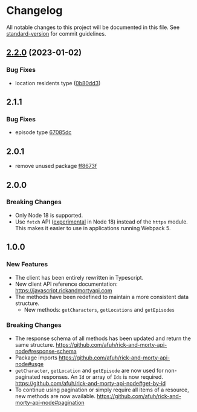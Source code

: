 # Changelog

All notable changes to this project will be documented in this file. See [standard-version](https://github.com/conventional-changelog/standard-version) for commit guidelines.

## [2.2.0](https://github.com/afuh/rick-and-morty-api-node/compare/v0.2.2...v2.2.0) (2023-01-02)


### Bug Fixes

* location residents type ([0b80dd3](https://github.com/afuh/rick-and-morty-api-node/commit/0b80dd3a0cdf5da06ba3e65c6d2f73b96d67c03b))

## 2.1.1

### Bug Fixes
- episode type [67085dc](https://github.com/afuh/rick-and-morty-api-node/commit/67085dc17943b7bd1bd59209d30ddc67c5c9df47)

## 2.0.1

- remove unused package [ff8673f](https://github.com/afuh/rick-and-morty-api-node/commit/ff8673f5f9359a30154950f72425ace9e1102dff)

## 2.0.0

### Breaking Changes
- Only Node 18 is supported.
- Use `fetch` API ([experimental](https://nodejs.org/en/blog/announcements/v18-release-announce/#fetch-experimental) in Node 18) instead of the `https` module. This makes it easier to use in applications running Webpack 5.

## 1.0.0 

### New Features
- The client has been entirely rewritten in Typescript. 
- New client API reference documentation: https://javascript.rickandmortyapi.com
- The methods have been redefined to maintain a more consistent data structure.
  - New methods: `getCharacters`, `getLocations` and `getEpisodes`

### Breaking Changes
- The response schema of all methods has been updated and return the same structure. https://github.com/afuh/rick-and-morty-api-node#response-schema
- Package imports https://github.com/afuh/rick-and-morty-api-node#usge
- `getCharacter`, `getLocation` and `getEpisode` are now used for non-paginated responses. An `Id` or array of `Ids` is now required. https://github.com/afuh/rick-and-morty-api-node#get-by-id 
- To continue using pagination or simply require all items of a resource, new methods are now available. https://github.com/afuh/rick-and-morty-api-node#pagination